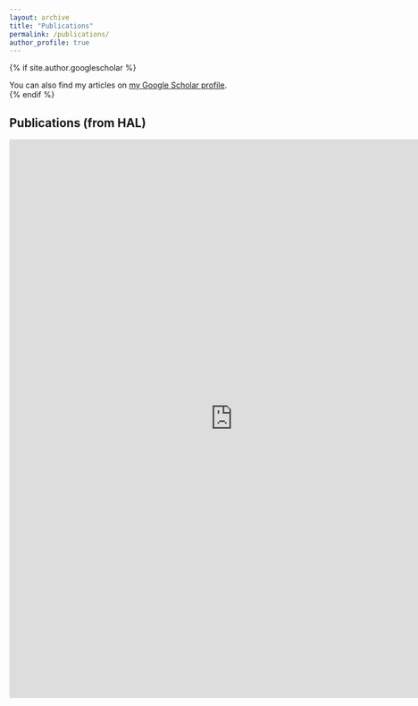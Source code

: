 ```yaml
---
layout: archive
title: "Publications"
permalink: /publications/
author_profile: true
---
```


{% if site.author.googlescholar %}
  <div class="wordwrap">You can also find my articles on <a href="{{site.author.googlescholar}}">my Google Scholar profile</a>.</div>
{% endif %}

## Publications (from HAL)

<IFRAME width="800" height="1000"
src="https://haltools.archives-ouvertes.fr/Public/afficheRequetePubli.php?idHal=romain-mesnil&CB_auteur=oui&CB_titre=oui&CB_article=oui&langue=Anglais&tri_exp=typdoc&tri_exp2=annee_publi&tri_exp3=date_publi&ordre_aff=TA&CB_rubriqueDiv=oui&Fen=Aff&css=../css/VisuCondenseSsCadre.css"
FRAMEBORDER="0" scrolling="auto" ></IFRAME>
